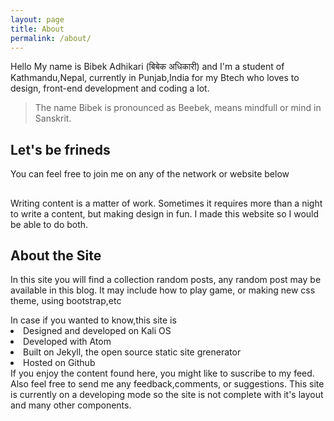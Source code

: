 ```yaml
---
layout: page
title: About
permalink: /about/
---
```

Hello My name is Bibek Adhikari (बिबेक अधिकारी) and I'm a student of Kathmandu,Nepal, currently in Punjab,India for my Btech who loves to design, front-end development and coding a lot.
<blockquote>
The name Bibek is pronounced as Beebek, means mindfull or mind in Sanskrit.
</blockquote>
<h2> Let's be frineds </h2>
<p>You can feel free to join me on any of the network or website below </p>
<h2>
<i class="fa fa-facebook"></i>
<i class="fa fa-twitter"></i>
<i class="fa fa-google-plus"></i>
<i class="fa fa-linkedin"></i>
<i class="fa fa-instagram"></i>
<i class="fa fa-faceboook"></i>
</h2>
Writing content is a matter of work. Sometimes it requires more than a night to write a content, but making design in fun. I made this website so I would be able to do both.
<h2>About the Site </h2>
<p>In this site you will find a collection random posts, any random post may be available in this blog. It may include how to play game, or making new css theme, using bootstrap,etc</p>
In case if you wanted to know,this site is
<li>Designed and developed on Kali OS</li>
<li>Developed with Atom</li>
<li>Built on Jekyll, the open source static site grenerator</li>
<li>Hosted on Github</li>
If you enjoy the content found here, you might like to suscribe to my <i class="fa fa-feed"></i> feed. Also feel free to send me any feedback,comments, or suggestions. This site is currently on a developing mode so the site is not complete with it's layout and many other components.
